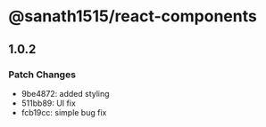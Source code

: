 # @sanath1515/react-components

## 1.0.2

### Patch Changes

- 9be4872: added styling
- 511bb89: UI fix
- fcb19cc: simple bug fix
